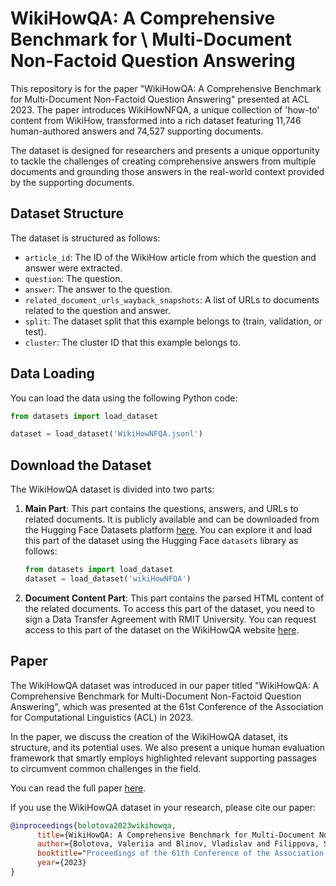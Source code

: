 #  WikiHowQA: A Comprehensive Benchmark for \\ Multi-Document Non-Factoid Question Answering

This repository is for the paper "WikiHowQA: A Comprehensive Benchmark for Multi-Document Non-Factoid Question Answering" presented at ACL 2023. 
The paper introduces WikiHowNFQA, a unique collection of 'how-to' content from WikiHow, transformed into a rich dataset featuring 11,746 human-authored answers
and 74,527 supporting documents. 

The dataset is designed for researchers and presents a unique opportunity to tackle the challenges 
of creating comprehensive answers from multiple documents and grounding those answers in the real-world context provided by the supporting documents.

## Dataset Structure

The dataset is structured as follows:

- `article_id`: The ID of the WikiHow article from which the question and answer were extracted.
- `question`: The question.
- `answer`: The answer to the question.
- `related_document_urls_wayback_snapshots`: A list of URLs to documents related to the question and answer.
- `split`: The dataset split that this example belongs to (train, validation, or test).
- `cluster`: The cluster ID that this example belongs to.

## Data Loading

You can load the data using the following Python code:

```python
from datasets import load_dataset

dataset = load_dataset('WikiHowNFQA.jsonl')
```

## Download the Dataset

The WikiHowQA dataset is divided into two parts:

1. **Main Part**: This part contains the questions, answers, and URLs to related documents. It is publicly available and can be downloaded from the Hugging Face Datasets platform [here](https://huggingface.co/datasets/Lurunchik/WikiHowNFQA). You can explore it and load this part of the dataset using the Hugging Face `datasets` library as follows:

    ```python
    from datasets import load_dataset
    dataset = load_dataset('wikiHowNFQA')
    ```

2. **Document Content Part**: This part contains the parsed HTML content of the related documents. To access this part of the dataset, you need to sign a Data Transfer Agreement with RMIT University. You can request access to this part of the dataset on the WikiHowQA website [here](https://lurunchik.github.io/WikiHowQA/).

## Paper

The WikiHowQA dataset was introduced in our paper titled "WikiHowQA: A Comprehensive Benchmark for Multi-Document Non-Factoid Question Answering", which was presented at the 61st Conference of the Association for Computational Linguistics (ACL) in 2023.

In the paper, we discuss the creation of the WikiHowQA dataset, its structure, and its potential uses. We also present a unique human evaluation framework that smartly employs highlighted relevant supporting passages to circumvent common challenges in the field.

You can read the full paper [here](https://lurunchik.github.io/WikiHowQA/data/ACL_MD_NFQA_dataset.pdf).

If you use the WikiHowQA dataset in your research, please cite our paper:

```bibtex
@inproceedings{bolotova2023wikihowqa,
      title={WikiHowQA: A Comprehensive Benchmark for Multi-Document Non-Factoid Question Answering}, 
      author={Bolotova, Valeriia and Blinov, Vladislav and Filippova, Sofya and Scholer, Falk and Sanderson, Mark},
      booktitle="Proceedings of the 61th Conference of the Association for Computational Linguistics",
      year={2023}
}
```
